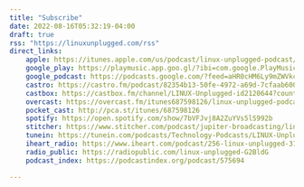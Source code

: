 ```yaml
---
title: "Subscribe"
date: 2022-08-16T05:32:19-04:00
draft: true
rss: "https://linuxunplugged.com/rss"
direct_links:
    apple: https://itunes.apple.com/us/podcast/linux-unplugged-podcast/id687598126
    google_play: https://playmusic.app.goo.gl/?ibi=com.google.PlayMusic&isi=691797987&ius=googleplaymusic&apn=com.google.android.music&link=https://play.google.com/music/m/I2hmp7hkpuqnu7qnbw5k46ngray?t%3DLINUX_Unplugged%26pcampaignid%3DMKT-na-all-co-pr-mu-pod-16
    google_podcast: https://podcasts.google.com/?feed=aHR0cHM6Ly9mZWVkcy5maXJlc2lkZS5mbS9saW51eHVucGx1Z2dlZC9yc3M=
    castro: https://castro.fm/podcast/82354b13-50fe-4972-a69d-7cfaab600459
    castbox: https://castbox.fm/channel/LINUX-Unplugged-id2120644?country=us
    overcast: https://overcast.fm/itunes687598126/linux-unplugged-podcast
    pocket_cast: http://pca.st/itunes/687598126
    spotify: https://open.spotify.com/show/7bVFJvj8A2ZuYVs5lS992b
    stitcher: https://www.stitcher.com/podcast/jupiter-broadcasting/linux-unplugged
    tunein: https://tunein.com/podcasts/Technology-Podcasts/LINUX-Unplugged-p1136199/
    iheart_radio: https://www.iheart.com/podcast/256-linux-unplugged-31099185/
    radio_public: https://radiopublic.com/linux-unplugged-G2BldG
    podcast_index: https://podcastindex.org/podcast/575694

---
```


